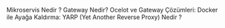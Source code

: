 Mikroservis Nedir ?
Gateway Nedir?
Ocelot ve Gateway Çözümleri:
Docker ile Ayağa Kaldırma:
YARP (Yet Another Reverse Proxy) Nedir ?
